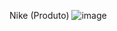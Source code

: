 Nike (Produto)
![image](https://github.com/FelipeBritoSP10/ProdutoNike/assets/139879477/9b03844d-47cb-4be2-8bde-4409e158a904)
